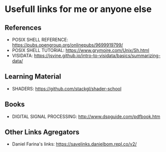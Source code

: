 # Usefull links for me or anyone else

## References
* POSIX SHELL REFERENCE: https://pubs.opengroup.org/onlinepubs/9699919799/
* POSIX SHELL TUTORIAL: https://www.grymoire.com/Unix/Sh.html
* VISIDATA: https://jsvine.github.io/intro-to-visidata/basics/summarizing-data/

## Learning Material
* SHADERS: https://github.com/stackgl/shader-school

## Books
* DIGITAL SIGNAL PROCESSING: http://www.dspguide.com/pdfbook.htm

## Other Links Agregators
* Daniel Farina's links: https://savelinks.danielbom.repl.co/v2/
